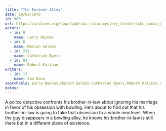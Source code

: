 ```yaml
---
title: "The Forever Alley"
date: 10/02/1978
id: 900
url: https://archive.org/download/cbs_radio_mystery_theater/cbs_radio_mystery_theater-0851-0900.zip/cbs_radio_mystery_theater-0851-0900%2Fcbsrmt_0900_the_forever_alley.mp3
actors:  
  - id: 9
    name: Larry Haines  
  - id: 6
    name: Marian Seldes  
  - id: 212
    name: Catherine Byers  
  - id: 91
    name: Robert Kaliban
writers:  
  - id: 13
    name: Sam Dann
searchable: Larry Haines,Marian Seldes,Catherine Byers,Robert Kaliban Sam Dann
notes:  
---
```

A police detective confronts his brother-in-law about ignoring his marriage in favor of his obsession with bowling. He's about to find out that his brother-in-law is going to take that obsession to a whole new level. When the guy disappears in a bowling alley, he knows his brother-in-law is still there but in a different plane of existence.